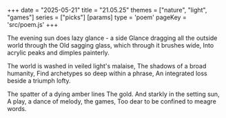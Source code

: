 +++
date = "2025-05-21"
title = "21.05.25"
themes = ["nature", "light", "games"]
series = ["picks"]
[params]
  type = 'poem'
  pageKey = 'src/poem.js'
+++

The evening sun does lazy glance - a side
Glance dragging all the outside world through the
Old sagging glass, which through it brushes wide,
Into acrylic peaks and dimples painterly.

The world is washed in veiled light's malaise,
The shadows of a broad humanity,
Find archetypes so deep within a phrase,
An integrated loss beside a triumph lofty.

The spatter of a dying amber lines
The gold. And starkly in the setting sun,
A play, a dance of melody, the games,
Too dear to be confined to meagre words.
